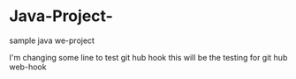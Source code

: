 # Java-Project-
sample java we-project

I'm changing some line to test git hub hook 
this will be the testing for git hub web-hook 
